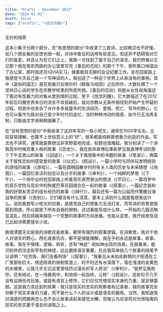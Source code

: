 ```yaml
---
title: "Drafts - December 2023"
date: "2024-01-01"
draft: false
tags: ["drafts", "<信念的踵>"]
---
```


无价的线索

这本小集子分两个部分，在“有思想的部分”中收录了三首诗，比较晦涩也不好懂，给几个朋友看的反馈也很一般，对诗中象征的运用有些意见。但这并不妨碍我对它们的喜爱，并且认为在它们之上，我第一次找到了属于自己的语言。我仍然难以忘记那个我在南京西路的办公室里写完《事后的花纹》的那个下午，我吹着口哨溜出了办公室，那时我还在IQVIA实习，做着极其无聊的会议纪要工作。走在回家路上我感觉今天自己是一个写神话的人，我创造了一种这个世界上从来没有的事物。其中《返俗的国王》是在观看贝拉塔尔的《鲸鱼马戏团》之后所作，大致杜撰了一个坚持日心说的学生在宗教学校里的所思所想。《事后的花纹》则是从女性视角描述了面对有性暴力的对象从爱到恨的过程。至于《信念的踵》，它大致描述了在2012年前后玛雅世界末日的流言不攻自破后，我对宗教从无条件相信到开始产生怀疑的过程，但其中也夹杂了许许多多我童年的生活经历、爱情、死亡、写作的野心，它也可以看作为我对自己青少年时代的追忆，当时种种冲动的情感，如今已无法再复制，只能由文字来稍稍描摹了。

在“没有思想的部分”中我收录了这四年写的一些小短文，通常在1000字左右，比较容易理解，也算不上世俗意义上的“好”，很多都是纯粹靠想象力创造的作品，写法也不讲究，通常就是靠想法非常野蛮地完成，标题也很难起。我分别讲了一个讲我高中时候双重人格的故事（《历史》），我在放弃直博后重新梦见我直博考试的那个下午去景山的故事（《囚徒》），一个关于我想象中的书籍的故事（《笔录》），两篇关于智性恋如何感受爱的故事（《仪式》、《假设》），一篇小学时与同伴玩发明规则的游戏的故事（《游戏》），一篇在圆明园散步时的有关人类的历史与未来随想（《地图》），一篇回忆苦涩的初恋以及分手的故事（《审判》），一个纯粹的梦境（《下午》），一个快毕业时在回家路上听着音乐突然冒出的想法（《节日》），一篇将梦中的音乐学院与现实中的狗尾巴草花园缝合在一起的故事（《叙事》），一篇纪念我和我的好朋友苦涩的成长经历的故事（《骑行》），最后还有一篇为公益而作警醒台海战争的故事（《告别》）。它们都没有什么深意，基本上读到什么就是我想表达什么。说到我想写小短文的初衷，是感觉自己的想象力无法打发，而写诗的劳累使我感到困惑，所以就放下所有自我的限制，试试看能写成什么样。一开始的几篇还略显混乱，但后续越来越往一个完整的故事的方向发展。也是从这里，我开始发现自己比起诗歌更擅长小说。

我很清楚无论是我的诗歌还是故事，都带有强烈的叙事逻辑。在诗歌里，我对于他人对语言的野心，西化或者仿古，都不是很能理解。我在乎的永远是故事，故事，故事。我在乎情绪，逻辑，转折，还有“神迹”: 宛如神出现的场景。在我看来，能识别并抓住这些罕有的神迹，远比磨炼语言重要。在此我简单挑几个故事的结尾予以说明：“吃完饭，我们去看刑场”（《叙事》），“我看见从未如此鲜艳的夕阳洒在工厂里那些巨大、锈迹斑斑的铁制管道上，时不时还有水滴落下，落在浅浅的金黄色的水塘里，让我几乎忘记这里曾经历过漫长的军人统治”（《审判》），“我梦见我和你，还有结论，在一场暴雨中，和地球一起自转，公转”（《假设》）。这些句子几乎没有运用任何比喻，或是有语言上修饰，它们仅仅凭借现实本身的力量，就足够震撼。这是我力求达到的效果：我只是现实的忠实的观察者和记录者，我的故事完全仰赖于现实本身的力量，而不是什么个人的设计或是语言的磨炼。当然，我知道我对语感的把握再怎么也不会让故事读起来感觉太糟，但我认为应该将对光怪陆离的现实的忠实置于语言的进取之上。